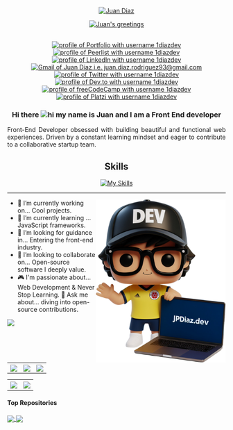 <div align="center">
  <p>
    <a href="https://github.com/JuanPabloDiaz">
      <img src="https://readme-typing-svg.demolab.com?font=Fira+Code&size=22&duration=1&pause=1000&center=true&vCenter=true&repeat=false&random=false&width=510&height=25&lines=Juan+Diaz" alt="Juan Diaz"/></a>
  </p>

  <p>
    <a href="https://github.com/JuanPabloDiaz">
      <img src="https://readme-typing-svg.demolab.com?font=Fira+Code&size=22&pause=1000&center=true&vCenter=true&random=false&width=550&height=30&lines=Hello+there!;💻+I'm+a+passionate+Front+End+Developer+💻;🚀+Open+Source+Enthusiast+🚀;📚+Always+learning+new+things+📚;⚡+Happy+coding+⚡" alt="Juan's greetings"/></a>
  </p>
</div>

<!-- How To Reach Me -->
<div align="center">
  <!-- <img src="https://api.visitorbadge.io/api/visitors?path=https%3A%2F%2Fgithub.com%2F1diazdev%2F1diazdev&label=VISITORS&labelColor=%23000&countColor=%230A0209" /> -->
  <br>
  <a href="https://www.jpdiaz.dev"><img src="https://img.shields.io/badge/Portfolio-d5d5d5?style=for-the-badge&logo=vercel&logoColor=0A0209" alt="profile of Portfolio with username 1diazdev" /></a>
  <a href="https://peerlist.io/1diazdev"><img src="https://img.shields.io/badge/peerlist-d5d5d5?style=for-the-badge&logo=peerlist&logoColor=0A0209" alt="profile of Peerlist with username 1diazdev" ></a>
  <a href="https://www.linkedin.com/in/1diazdev/"><img src="https://img.shields.io/badge/LinkedIn-d5d5d5?style=for-the-badge&logo=linkedin&logoColor=0A0209" alt="profile of LinkedIn with username 1diazdev" /></a>
  <a href="mailto:juan.diaz.rodriguez93@gmail.com"><img src="https://img.shields.io/badge/Gmail-d5d5d5?style=for-the-badge&logo=gmail&logoColor=0A0209" alt="Gmail of Juan Diaz i.e.   juan.diaz.rodriguez93@gmail.com" /></a>
  <a href="https://twitter.com/1diazdev"><img src="https://img.shields.io/badge/Twitter-d5d5d5?style=for-the-badge&logo=x&logoColor=0A0209" alt="profile of Twitter with username 1diazdev" ></a>
  <a href="https://dev.to/1diazdev"><img src="https://img.shields.io/badge/dev.to-d5d5d5?style=for-the-badge&logo=devdotto&logoColor=0A0209" alt="profile of Dev.to with username 1diazdev" /></a>
  <a href="https://www.freecodecamp.org/1diazdev"><img src="https://img.shields.io/badge/freeCodeCamp-d5d5d5?style=for-the-badge&logo=freecodecamp&logoColor=0A0209" alt="profile of freeCodeCamp with username 1diazdev" /></a>
  <a href="https://platzi.com/p/1diazdev/"><img src="https://img.shields.io/badge/Platzi-d5d5d5?style=for-the-badge&logo=platzi&logoColor=0A0209" alt="profile of Platzi with username 1diazdev" /></a>
</div>

<!-- # Hello 👋 -->

<div align="center">

### Hi there <img src="https://user-images.githubusercontent.com/1303154/88677602-1635ba80-d120-11ea-84d8-d263ba5fc3c0.gif" width="28px" alt="hi"> my name is Juan and I am a Front End developer

</div>

<p align="justify">Front-End Developer obsessed with building beautiful and functional web experiences. Driven by a constant learning mindset and eager to contribute to a collaborative startup team.</p>

<!-- ### 🎯 Some technologies I use: -->
<div align="center">

<h2 align="center">Skills</h2>

[![My Skills](https://skillicons.dev/icons?i=js,react,next,ts,git,tailwind,sass,astro,vite,html,css)](https://jpdiaz.dev)

</div>

<hr>

 <a href="https://jpdiaz.dev">
    <img align="right" src="assets/images/avatar.svg" width="300">
  </a>

<!-- ## About Me -->

- 📆 I’m currently working on... Cool projects.
- 🌱 I’m currently learning ... JavaScript frameworks.
- 🤔 I’m looking for guidance in... Entering the front-end industry.
- 👯 I’m looking to collaborate on... Open-source software I deeply value.
- 🎮 I'm passionate about... Web Development & Never Stop Learning.
💬 Ask me about... diving into open-source contributions.
<!-- - 🤔 I’m looking for help with... front end. ⚡-->

<a href="https://github.com/JuanPabloDiaz?tab=repositories">
<img src="https://streak-stats.demolab.com?user=JuanPabloDiaz&theme=dark&hide_border=true" /></a>

<!-- <a href="https://github.com/JuanPabloDiaz?tab=repositories"><img align="center" src="https://github-readme-stats.vercel.app/api?username=JuanPabloDiaz&show_icons=true&include_all_commits=true&theme=dark&hide_border=true&rank_icon=github" alt="Anurag's github stats" /></a> -->

<table>
  <tr>
    <td><a href="https://github.com/JuanPabloDiaz"><img align="center" src="http://github-profile-summary-cards.vercel.app/api/cards/stats?username=JuanPabloDiaz&theme=dark" height="220em" /></a></td>
    <td><a href="https://github.com/JuanPabloDiaz"><img align="center" src="http://github-profile-summary-cards.vercel.app/api/cards/repos-per-language?username=JuanPabloDiaz&exclude=Jupyter%20Notebook&theme=dark" height="220em" /></a></td>
    <td><a href="https://github.com/JuanPabloDiaz?tab=repositories"><img align="center" src="https://github-readme-stats.vercel.app/api/top-langs/?username=JuanPabloDiaz&layout=compact&theme=dark&hide=jupyter%20notebook,scss,ruby,shell,python&hide_border=true" height="220em" /></a></td>
  </tr>
</table>

<table>
  <tr>
    <td><a href="https://github.com/JuanPabloDiaz"><img align="center" src="https://github-contributor-stats.vercel.app/api?username=JuanPabloDiaz&limit=5&combine_all_yearly_contributions=true&theme=dark&hide_border=true&custom_title=Top%20Contributed%20Repo" height="200em" /></a>
    </td>
    <td><a href="https://github.com/JuanPabloDiaz"><img align="center" src="http://github-profile-summary-cards.vercel.app/api/cards/profile-details?username=JuanPabloDiaz&theme=dark" height="180em" /></a>
    </td>
  </tr>
</table>

<!-- <div align="center"> -->
<!-- <img align="center" src="http://github-profile-summary-cards.vercel.app/api/cards/productive-time?username=JuanPabloDiaz&theme=dark" height="200em" /> -->
<!-- <img align="center" src="http://github-profile-summary-cards.vercel.app/api/cards/most-commit-language?username=JuanPabloDiaz&exclude=Jupyter%20Notebook&theme=dark" height="200em" /> -->
<!-- <img align="center" src="https://github-readme-activity-graph.vercel.app/graph?username=JuanPabloDiaz&theme=high-contrast&hide_border=true" height="200em"/> -->
<!-- </div> -->

#### Top Repositories

<a href="https://github.com/JuanPabloDiaz/doc">
<img align="center" height="100" src="https://github-readme-stats.vercel.app/api/pin/?username=JuanPabloDiaz&repo=doc&theme=dark&hide_border=true" />
</a>
<a href="https://github.com/JuanPabloDiaz/freecodecamp">
<img align="center" height="100" src="https://github-readme-stats.vercel.app/api/pin/?username=JuanPabloDiaz&repo=freecodecamp&theme=dark&hide_border=true" />
</a>

<!-- **************** RESOURCES *************** -->

<!--  - icons...  https://simpleicons.org/ | https://devicon.dev/ |   https://gist.github.com/rxaviers/7360908
  - Company logos...    https://home.aveek.io/GitHub-Profile-Badges/
  Github Generators....
  https://gprm.itsvg.in/  |  https://rahuldkjain.github.io/gh-profile-readme-generator/ -->

  <!-- To generate the avatar >> https://designer.microsoft.com/image-creator?p=Funko+figure+of+%5Ban+activity+or+role%5D%2C+%5Bfemale+or+male%5D%2C+called+%5BName%5D%2C+wearing+a+%5Bspecific+clothes+and+glasses%5D%2C+%5Bspecific+hair%5D+and+has+%5Baccessories%5D.+Holding+a+%5Bsomething%5D.+The+Funko+is+displayed+inside+a+Funko+box+with+%5Btext%5D+text+and+%5Blogo%5D+logo+for+the+box%2C+allowing+visibility+of+the+figure%2C+typography%2C+3D+render -->
  <!-- The Prompt I used to generate the avatar:
   Funko figure of Developer, Male, called Juan Diaz, wearing glasses, Colombia Football Shirt and short, has hat facing forward with the text dev on it. Holding a laptop with the screen facing forward, the screen displays the text jpdiaz.dev. Waving of the hand with the other hand. The Funko is displayed with no background. it has a friendly smile. allowing visibility of the figure, typography, 3D render -->
